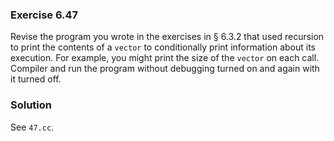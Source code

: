 ### Exercise 6.47

Revise the program you wrote in the exercises in &sect; 6.3.2 that used
recursion to print the contents of a `vector` to conditionally print information
about its execution. For example, you might print the size of the `vector` on
each call. Compiler and run the program without debugging turned on and again
with it turned off.

### Solution

See `47.cc`.
